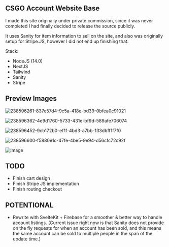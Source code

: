 ## CSGO Account Website Base

I made this site originally under private commission, since it was never completed I had finally decided to release the source publicly.

It uses Sanity for item information to sell on the site, and also was originally setup for Stripe.JS, however I did not end up finishing that.

Stack:
- NodeJS (14.0)
- NextJS
- Tailwind
- Sanity
- Stripe

## Preview Images

![238596261-837e57d4-9c5a-418e-bd39-0bfea0c91021](https://github.com/cigzag/csgo-smurf-daddy/assets/23132897/db45f1c0-a34c-4c86-8c07-8254ae7916bc)

![238596362-4e9d1760-5733-431e-bf9d-589afe706074](https://github.com/cigzag/csgo-smurf-daddy/assets/23132897/69e7c38a-d74b-41a3-8f29-41ce25c39059)

![238596452-9cb172b0-ef1f-4bd3-a7bb-133dbff1f7f0](https://github.com/cigzag/csgo-smurf-daddy/assets/23132897/0e203b9e-9dea-4bef-a8e5-20c89fdf81f3)

![238596600-f5880e1c-47fe-4be5-9e94-d56cfc72c92f](https://github.com/cigzag/csgo-smurf-daddy/assets/23132897/29567af6-545d-41d7-abee-85c25bf6d8d5)

![image](https://github.com/cigzag/csgo-smurf-daddy/assets/23132897/11d20f40-daff-4e72-b668-ed58599321f1)

## TODO
- Finish cart design
- Finish Stripe JS implementation 
- Finish routing checkout

## POTENTIONAL
- Rewrite with SvelteKit + Firebase for a smoother & better way to handle account listings. (Current issue right now is that Sanity does not provide on the fly requests for when an account has been sold, and this means the same account can be sold to multiple people in the span of the update time.)
